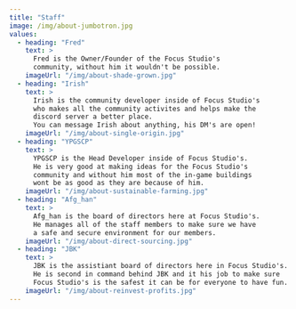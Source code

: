 ```yaml
---
title: "Staff"
image: /img/about-jumbotron.jpg
values:
  - heading: "Fred"
    text: >
      Fred is the Owner/Founder of the Focus Studio's
      community, without him it wouldn't be possible.
    imageUrl: "/img/about-shade-grown.jpg"
  - heading: "Irish"
    text: >
      Irish is the community developer inside of Focus Studio's 
	  who makes all the community activites and helps make the 
	  discord server a better place.
      You can message Irish about anything, his DM's are open!
    imageUrl: "/img/about-single-origin.jpg"
  - heading: "YPGSCP"
    text: >
      YPGSCP is the Head Developer inside of Focus Studio's.
      He is very good at making ideas for the Focus Studio's
	  community and without him most of the in-game buildings
	  wont be as good as they are because of him.
    imageUrl: "/img/about-sustainable-farming.jpg"
  - heading: "Afg_han"
    text: >
      Afg_han is the board of directors here at Focus Studio's.
      He manages all of the staff members to make sure we have
      a safe and secure environment for our members.
    imageUrl: "/img/about-direct-sourcing.jpg"
  - heading: "JBK"
    text: >
      JBK is the assistiant board of directors here in Focus Studio's.
      He is second in command behind JBK and it his job to make sure
	  Focus Studio's is the safest it can be for everyone to have fun.
    imageUrl: "/img/about-reinvest-profits.jpg"
---
```

